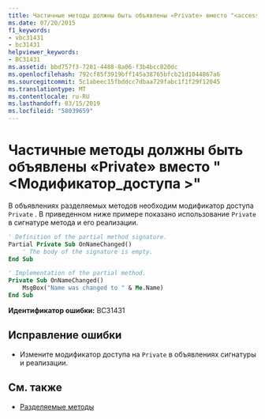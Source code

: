 ```yaml
---
title: Частичные методы должны быть объявлены «Private» вместо "<accessModifier>"
ms.date: 07/20/2015
f1_keywords:
- vbc31431
- bc31431
helpviewer_keywords:
- BC31431
ms.assetid: bbd757f3-7281-4488-8a06-f3b4bcc820dc
ms.openlocfilehash: 792cf85f3919bff145a38765bfcb21d1044867a6
ms.sourcegitcommit: 5c1abeec15fbddcc7dbaa729fabc1f1f29f12045
ms.translationtype: MT
ms.contentlocale: ru-RU
ms.lasthandoff: 03/15/2019
ms.locfileid: "58039659"
---
```

# <a name="partial-methods-must-be-declared-private-instead-of-accessmodifier"></a>Частичные методы должны быть объявлены «Private» вместо "\<Модификатор_доступа >"
В объявлениях разделяемых методов необходим модификатор доступа `Private` . В приведенном ниже примере показано использование `Private` в сигнатуре метода и его реализации.  
  
```vb  
' Definition of the partial method signature.  
Partial Private Sub OnNameChanged()  
    ' The body of the signature is empty.  
End Sub  
```  
  
```vb  
' Implementation of the partial method.  
Private Sub OnNameChanged()  
    MsgBox("Name was changed to " & Me.Name)  
End Sub  
```  
  
 **Идентификатор ошибки:** BC31431  
  
## <a name="to-correct-this-error"></a>Исправление ошибки  
  
-   Измените модификатор доступа на `Private` в объявлениях сигнатуры и реализации.  
  
## <a name="see-also"></a>См. также

- [Разделяемые методы](../../visual-basic/programming-guide/language-features/procedures/partial-methods.md)
